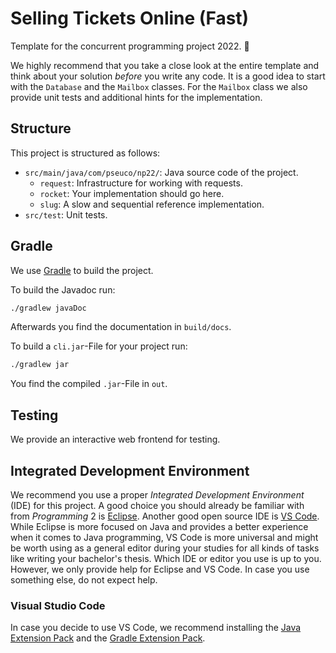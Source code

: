 # Selling Tickets Online (Fast)

Template for the concurrent programming project 2022.  🚀

We highly recommend that you take a close look at the entire template and think about your solution *before* you write any code. It is a good idea to start with the `Database` and the `Mailbox` classes. For the `Mailbox` class we also provide unit tests and additional hints for the implementation.


## Structure

This project is structured as follows:

- `src/main/java/com/pseuco/np22/`: Java source code of the project.
    - `request`: Infrastructure for working with requests.
    - `rocket`: Your implementation should go here.
    - `slug`: A slow and sequential reference implementation.
- `src/test`: Unit tests.


## Gradle

We use [Gradle](https://gradle.org/) to build the project.

To build the Javadoc run:
```bash
./gradlew javaDoc
```
Afterwards you find the documentation in `build/docs`.


To build a `cli.jar`-File for your project run:
```bash
./gradlew jar
```
You find the compiled `.jar`-File in `out`.


## Testing

We provide an interactive web frontend for testing.


## Integrated Development Environment

We recommend you use a proper *Integrated Development Environment* (IDE) for this project.
A good choice you should already be familiar with from *Programming* 2 is [Eclipse](https://www.eclipse.org/).
Another good open source IDE is [VS Code](https://code.visualstudio.com/).
While Eclipse is more focused on Java and provides a better experience when it comes to Java programming, VS Code is more universal and might be worth using as a general editor during your studies for all kinds of tasks like writing your bachelor's thesis.
Which IDE or editor you use is up to you.
However, we only provide help for Eclipse and VS Code.
In case you use something else, do not expect help.


### Visual Studio Code

In case you decide to use VS Code, we recommend installing the [Java Extension Pack](https://marketplace.visualstudio.com/items?itemName=vscjava.vscode-java-pack) and the [Gradle Extension Pack](https://marketplace.visualstudio.com/items?itemName=richardwillis.vscode-gradle-extension-pack).
